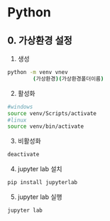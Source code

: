 # Python

## 0. 가상환경 설정

1. 생성

```bash
python -m venv vnev
        (가상환경)(가상환경폴더이름)
```

2. 활성화

```bash
#windows
source venv/Scripts/activate
#linux
source venv/bin/activate
```

3. 비활성화 
```bash
deactivate
```

4. jupyter lab 설치

```bash
pip install jupyterlab
```

5. jupyter lab 실행

```bash
jupyter lab
```

